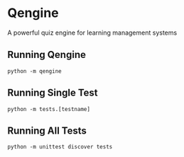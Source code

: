 # Qengine
A powerful quiz engine for learning management systems

## Running Qengine

`python -m qengine`

## Running Single Test

`python -m tests.[testname]`

## Running All Tests

`python -m unittest discover tests`